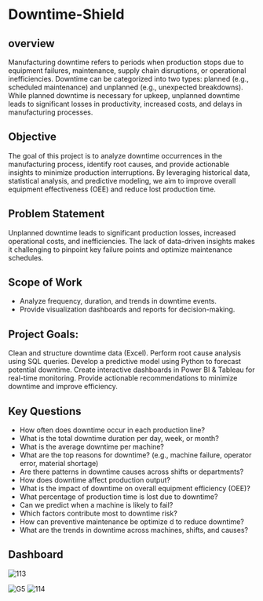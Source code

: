 # Downtime-Shield
## overview 
Manufacturing downtime refers to periods when production stops due to equipment failures, maintenance, supply chain disruptions, or operational inefficiencies. Downtime can be categorized into two types: planned (e.g., scheduled maintenance) and unplanned (e.g., unexpected breakdowns). While planned downtime is necessary for upkeep, unplanned downtime leads to significant losses in productivity, increased costs, and delays in manufacturing processes.
## Objective
The goal of this project is to analyze downtime occurrences in the manufacturing process, identify root causes, and provide actionable insights to minimize production interruptions. By leveraging historical data, statistical analysis, and predictive modeling, we aim to improve overall equipment effectiveness (OEE) and reduce lost production time.
## Problem Statement
Unplanned downtime leads to significant production losses, increased operational costs, and inefficiencies. The lack of data-driven insights makes it challenging to pinpoint key failure points and optimize maintenance schedules.
## Scope of Work
-	Analyze frequency, duration, and trends in downtime events.
-	Provide visualization dashboards and reports for decision-making.
## Project Goals:
Clean and structure downtime data (Excel).
Perform root cause analysis using SQL queries.
Develop a predictive model using Python to forecast potential downtime.
Create interactive dashboards in Power BI & Tableau for real-time monitoring.
Provide actionable recommendations to minimize downtime and improve efficiency.
## Key Questions 
- How often does downtime occur in each production line?
- What is the total downtime duration per day, week, or month?
- What is the average downtime per machine?
- What are the top reasons for downtime? (e.g., machine failure, operator error, material shortage)
- Are there patterns in downtime causes across shifts or departments?
- How does downtime affect production output?
- What is the impact of downtime on overall equipment efficiency (OEE)?
- What percentage of production time is lost due to downtime?
- Can we predict when a machine is likely to fail?
- Which factors contribute most to downtime risk?
- How can preventive maintenance be optimize
d to reduce downtime?
- What are the trends in downtime across machines, shifts, and causes?
## Dashboard



![113](https://github.com/user-attachments/assets/6008cbc9-f097-4ec7-837a-e23f0b337afa)


![G5](https://github.com/user-attachments/assets/6bcab3b6-c004-4e6d-9105-76ba00b8c7b8)
![114](https://github.com/user-attachments/assets/c81b3655-da52-4a1b-b840-1b44ab2c83c3)
